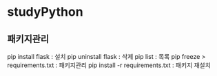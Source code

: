 # studyPython

## 패키지관리
pip install flask : 설치
pip uninstall flask : 삭제
pip list : 목록
pip freeze > requirements.txt : 패키지관리
pip install -r requirements.txt : 패키지 재설치

